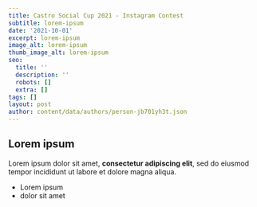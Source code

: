 ```yaml
---
title: Castro Social Cup 2021 - Instagram Contest
subtitle: lorem-ipsum
date: '2021-10-01'
excerpt: lorem-ipsum
image_alt: lorem-ipsum
thumb_image_alt: lorem-ipsum
seo:
  title: ''
  description: ''
  robots: []
  extra: []
tags: []
layout: post
author: content/data/authors/person-jb701yh3t.json
---
```

## Lorem ipsum

Lorem ipsum dolor sit amet, **consectetur adipiscing elit**, sed do eiusmod tempor incididunt ut labore et dolore magna aliqua.

- Lorem ipsum
- dolor sit amet